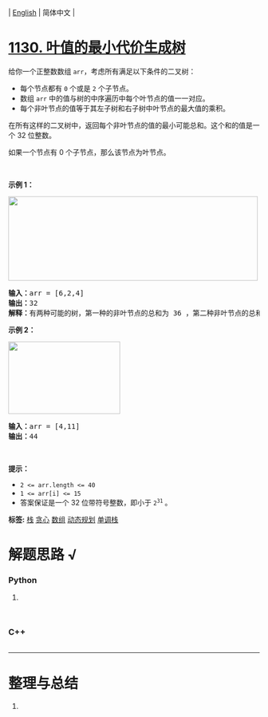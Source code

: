 | [English](README_EN.md) | 简体中文 |

# [1130. 叶值的最小代价生成树](https://leetcode.cn/problems/minimum-cost-tree-from-leaf-values)
<p>给你一个正整数数组&nbsp;<code>arr</code>，考虑所有满足以下条件的二叉树：</p>

<ul>
	<li>每个节点都有 <code>0</code> 个或是 <code>2</code> 个子节点。</li>
	<li>数组&nbsp;<code>arr</code>&nbsp;中的值与树的中序遍历中每个叶节点的值一一对应。</li>
	<li>每个非叶节点的值等于其左子树和右子树中叶节点的最大值的乘积。</li>
</ul>

<p>在所有这样的二叉树中，返回每个非叶节点的值的最小可能总和。这个和的值是一个&nbsp;32 位整数。</p>

<p>如果一个节点有 0 个子节点，那么该节点为叶节点。</p>

<p>&nbsp;</p>

<p><strong>示例 1：</strong></p>
<img alt="" src="https://assets.leetcode.com/uploads/2021/08/10/tree1.jpg" style="width: 500px; height: 169px;" />
<pre>
<strong>输入：</strong>arr = [6,2,4]
<strong>输出：</strong>32
<strong>解释：</strong>有两种可能的树，第一种的非叶节点的总和为 36 ，第二种非叶节点的总和为 32 。 
</pre>

<p><strong>示例 2：</strong></p>
<img alt="" src="https://assets.leetcode.com/uploads/2021/08/10/tree2.jpg" style="width: 224px; height: 145px;" />
<pre>
<strong>输入：</strong>arr = [4,11]
<strong>输出：</strong>44
</pre>

<p>&nbsp;</p>

<p><strong>提示：</strong></p>

<ul>
	<li><code>2 &lt;= arr.length &lt;= 40</code></li>
	<li><code>1 &lt;= arr[i] &lt;= 15</code></li>
	<li>答案保证是一个 32 位带符号整数，即小于&nbsp;<code>2<sup>31</sup></code> 。</li>
</ul>

**标签:**  [栈](https://leetcode.cn/tag/stack) [贪心](https://leetcode.cn/tag/greedy) [数组](https://leetcode.cn/tag/array) [动态规划](https://leetcode.cn/tag/dynamic-programming) [单调栈](https://leetcode.cn/tag/monotonic-stack) 
# 解题思路 √

### Python

1. 

```python

```


```python

```

### C++

```cpp

```

---



# 整理与总结

1. 